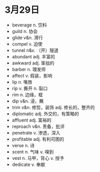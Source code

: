 # 3月29日

- beverage n. 饮料
- guild n. 协会
- glide v&n. 滑行
- compel v. 迫使
- tunnel n&v. （开）隧道
- abundant adj. 丰富的
- awkward adj. 笨拙的
- barber n. 理发师
- affect v. 假装，影响
- lip n. 嘴唇
- rip v. 撕开 n. 裂口
- rim n. 边缘，框
- dip v&n. 浸，蘸
- trim v&n. 修剪，装饰 adj. 修长的，整齐的
- diplomatic adj. 外交的，有策略的
- affluent adj. 富裕的
- reproach v&n. 责备，批评
- penetrate v. 渗透，深入
- profitable adj. 有利可图的
- verse n. 诗
- scent n. 气味 v. 嗅到
- vest n. 马甲，背心 v. 授予
- dedicate v. 奉献

